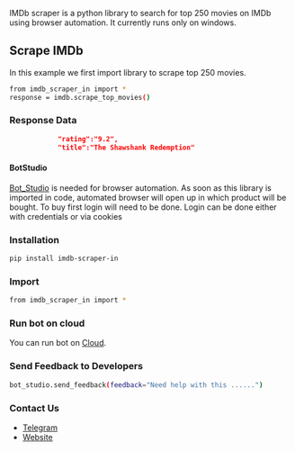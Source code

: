 


IMDb scraper is a python library to search for top 250 movies on IMDb using browser automation. 
It currently runs only on windows.

## Scrape IMDb
In this example we first import library to scrape top 250 movies.
```sh
from imdb_scraper_in import *
response = imdb.scrape_top_movies()
```

### Response Data

```json
			"rating":"9.2",
			"title":"The Shawshank Redemption"
```
#### BotStudio
[Bot_Studio](https://pypi.org/project/bot_studio/) is needed for browser automation. As soon as this library is imported in code, automated browser will open up in which product will be bought. To buy first login will need to be done. Login can be done either with credentials or via cookies


### Installation

```sh
pip install imdb-scraper-in
```

### Import
```sh
from imdb_scraper_in import *
```
### Run bot on cloud
You can run bot on [Cloud](https://datakund.com/products/scrape-imdb-top-250-movies?_pos=6&_sid=162479ab8&_ss=r).

### Send Feedback to Developers
```sh
bot_studio.send_feedback(feedback="Need help with this ......")
```

### Contact Us
* [Telegram](https://t.me/datakund)
* [Website](https://datakund.com)

